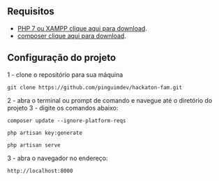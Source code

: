 ## Requisitos


- [PHP 7 ou XAMPP clique aqui para download](https://www.apachefriends.org/xampp-files/7.4.20/xampp-windows-x64-7.4.20-0-VC15-installer.exe).
- [composer clique aqui para download](https://getcomposer.org/Composer-Setup.exe).


## Configuração do projeto

1 - clone o repositório para sua máquina
``` 
git clone https://github.com/pinguimdev/hackaton-fam.git
```
2 - abra o terminal ou prompt de comando e navegue até o diretório do projeto
3 - digite os comandos abaixo:
```
composer update --ignore-platform-reqs
```
```
php artisan key:generate
```
```
php artisan serve
```
3 - abra o navegador no endereço:
```
http://localhost:8000
```
